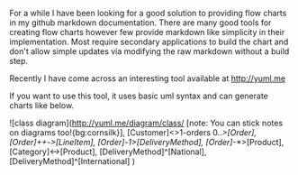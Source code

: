 For a while I have been looking for a good solution to providing flow charts in my github markdown documentation.
There are many good tools for creating flow charts however few provide markdown like simplicity in their implementation.
Most require secondary applications to build the chart and don't allow simple updates via modifying the raw markdown
without a build step. 

Recently I have come across an interesting tool available at http://yuml.me

If you want to use this tool, it uses basic uml syntax and can generate charts like below.

![class diagram](http://yuml.me/diagram/class/
  [note: You can stick notes on diagrams too!{bg:cornsilk}],
  [Customer]<>1-orders 0..*>[Order], 
  [Order]++*-*>[LineItem], 
  [Order]-1>[DeliveryMethod], 
  [Order]*-*>[Product], 
  [Category]<->[Product], 
  [DeliveryMethod]^[National], 
  [DeliveryMethod]^[International]
)
